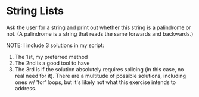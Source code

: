 # String Lists  
Ask the user for a string and print out whether this string is a palindrome or not. (A palindrome is a string that reads the same forwards and backwards.)  

NOTE: I include 3 solutions in my script:
1. The 1st, my preferred method
1. The 2nd is a good tool to have
1. The 3rd is if the solution absolutely requires splicing (in this case, no real need for it). There are a multitude of possible solutions, including ones w/ 'for' loops, but it's likely not what this exercise intends to address.
